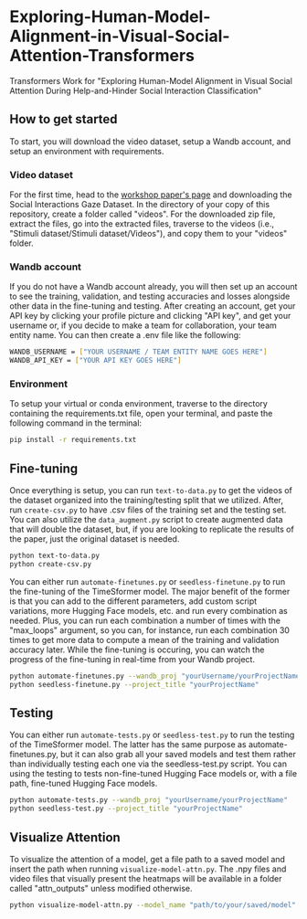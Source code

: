 # Exploring-Human-Model-Alignment-in-Visual-Social-Attention-Transformers
Transformers Work for "Exploring Human-Model Alignment in Visual Social Attention During Help-and-Hinder Social Interaction Classification"

## How to get started
To start, you will download the video dataset, setup a Wandb account, and setup an environment with requirements.

### Video dataset
For the first time, head to the [workshop paper's page](https://humanmodelvsa.github.io/HumanModelVSA) and downloading the Social Interactions Gaze Dataset. In the directory of your copy of this repository, create a folder called "videos". For the downloaded zip file, extract the files, go into the extracted files, traverse to the videos (i.e., "Stimuli dataset/Stimuli dataset/Videos"), and copy them to your "videos" folder.

### Wandb account
If you do not have a Wandb account already, you will then set up an account to see the training, validation, and testing accuracies and losses alongside other data in the fine-tuning and testing. After creating an account, get your API key by clicking your profile picture and clicking "API key", and get your username or, if you decide to make a team for collaboration, your team entity name. You can then create a .env file like the following:

```bash
WANDB_USERNAME = ["YOUR USERNAME / TEAM ENTITY NAME GOES HERE"]
WANDB_API_KEY = ["YOUR API KEY GOES HERE"]
```

### Environment
To setup your virtual or conda environment, traverse to the directory containing the requirements.txt file, open your terminal, and paste the following command in the terminal:

```bash
pip install -r requirements.txt
```

## Fine-tuning
Once everything is setup, you can run `text-to-data.py` to get the videos of the dataset organized into the training/testing split that we utilized. After, run `create-csv.py` to have .csv files of the training set and the testing set. You can also utilize the `data_augment.py` script to create augmented data that will double the dataset, but, if you are looking to replicate the results of the paper, just the original dataset is needed.

```bash
python text-to-data.py
python create-csv.py
```

You can either run `automate-finetunes.py` or `seedless-finetune.py` to run the fine-tuning of the TimeSformer model. The major benefit of the former is that you can add to the different parameters, add custom script variations, more Hugging Face models, etc. and run every combination as needed. Plus, you can run each combination a number of times with the "max_loops" argument, so you can, for instance, run each combination 30 times to get more data to compute a mean of the training and validation accuracy later. While the fine-tuning is occuring, you can watch the progress of the fine-tuning in real-time from your Wandb project.

```bash
python automate-finetunes.py --wandb_proj "yourUsername/yourProjectName"
python seedless-finetune.py --project_title "yourProjectName"
```

## Testing
You can either run `automate-tests.py` or `seedless-test.py` to run the testing of the TimeSformer model. The latter has the same purpose as automate-finetunes.py, but it can also grab all your saved models and test them rather than individually testing each one via the seedless-test.py script. You can using the testing to tests non-fine-tuned Hugging Face models or, with a file path, fine-tuned Hugging Face models.

```bash
python automate-tests.py --wandb_proj "yourUsername/yourProjectName"
python seedless-test.py --project_title "yourProjectName"
```

## Visualize Attention
To visualize the attention of a model, get a file path to a saved model and insert the path when running `visualize-model-attn.py`. The .npy files and video files that visually present the heatmaps will be available in a folder called "attn_outputs" unless modified otherwise.

```bash
python visualize-model-attn.py --model_name "path/to/your/saved/model"
```